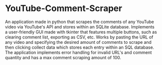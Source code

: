 # YouTube-Comment-Scraper
An application made in python that scrapes the comments of any YouTube video via YouTube's API and stores within an SQLite database.
Implements a user-friendly GUI made with tkinter that features multiple buttons, such as clearing comment list, exporting as CSV, etc.
Works by pasting the URL of any video and specifying the desired amount of comments to scrape and then clicking collect data which stores each entry within an SQL database.
The application implements error handling for invalid URL's and comment quantity and has a max comment scraping amount of 100.
